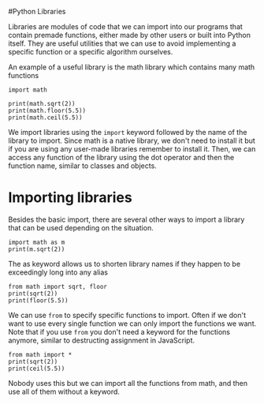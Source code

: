 #Python Libraries

Libraries are modules of code that we can import into our programs that contain premade functions, either made by other users or built into Python itself. They are useful utilities that we can use to avoid implementing a specific function or a specific algorithm ourselves.

An example of a useful library is the math library which contains many math functions

```
import math

print(math.sqrt(2))
print(math.floor(5.5))
print(math.ceil(5.5))
```

We import libraries using the `import` keyword followed by the name of the library to import. Since math is a native library, we don't need to install it but if you are using any user-made libraries remember to install it. Then, we can access any function of the library using the dot operator and then the function name, similar to classes and objects.

# Importing libraries

Besides the basic import, there are several other ways to import a library that can be used depending on the situation.

```
import math as m
print(m.sqrt(2))
```

The as keyword allows us to shorten library names if they happen to be exceedingly long into any alias

```
from math import sqrt, floor
print(sqrt(2))
print(floor(5.5))
```

We can use `from` to specify specific functions to import. Often if we don't want to use every single function we can only import the functions we want. Note that if you use `from` you don't need a keyword for the functions anymore, similar to destructing assignment in JavaScript.

```
from math import *
print(sqrt(2))
print(ceil(5.5))
```

Nobody uses this but we can import all the functions from math, and then use all of them without a keyword.